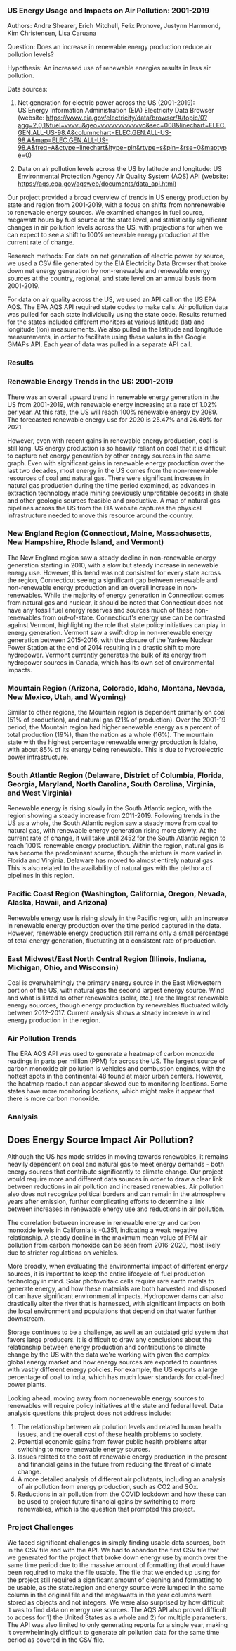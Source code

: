 ### US Energy Usage and Impacts on Air Pollution: 2001-2019
Authors: Andre Shearer, Erich Mitchell, Felix Pronove, Justynn Hammond, Kim Christensen, Lisa Caruana

Question: Does an increase in renewable energy production reduce air pollution levels?

Hypothesis: An increased use of renewable energies results in less air pollution. 


Data sources: 
1. Net generation for electric power across the US (2001-2019):  
US Energy Information Administration (EIA) Electricity Data Browser
(website: https://www.eia.gov/electricity/data/browser/#/topic/0?agg=2,0,1&fuel=vvvvu&geo=vvvvvvvvvvvvo&sec=008&linechart=ELEC.GEN.ALL-US-98.A&columnchart=ELEC.GEN.ALL-US-98.A&map=ELEC.GEN.ALL-US-98.A&freq=A&ctype=linechart&ltype=pin&rtype=s&pin=&rse=0&maptype=0)

2. Data on air pollution levels across the US by latitude and longitude:
US Environmental Protection Agency Air Quality System (AQS) API
(website: https://aqs.epa.gov/aqsweb/documents/data_api.html)    

Our project provided a broad overview of trends in US energy production by state and region from 2001-2019,
with a focus on shifts from nonrenewable to renewable energy sources. We examined changes in fuel source, 
megawatt hours by fuel source at the state level, and statistically significant changes in air pollution
levels across the US, with projections for when we can expect to see a shift to 100% renewable energy
production at the current rate of change.   

Research methods: For data on net generation of electric power by source, we  used a CSV file generated 
by the EIA Electricity Data Browser that broke down net energy generation by non-renewable and renewable 
energy sources at the country, regional, and state level on an annual basis from 2001-2019.  

For data on air quality across the US, we used an API call on the US EPA AQS. The EPA AQS API 
required state codes to make calls. Air pollution data was pulled for each state 
individually using the state code. Results returned for the states included different monitors at various 
latitude (lat) and longitude (lon) measurements. We also pulled in the latitude and longitude measurements, 
in order to facilitate using these values in the Google GMAPs API. Each year of data was pulled in a separate API call. 

### Results   
### Renewable Energy Trends in the US: 2001-2019
There was an overall upward trend in renewable energy generation in the US from 2001-2019, 
with renewable energy increasing at a rate of 1.02% per year. At this rate, the US will 
reach 100% renewable energy by 2089. The forecasted renewable energy use for 2020 is 25.47%
and 26.49% for 2021. 

However, even with recent gains in renewable energy production, coal is still king. US energy
production is so heavily reliant on coal that it is difficult to capture net energy generation by 
other energy sources in the same graph. Even with significant gains in renewable energy 
production over the last two decades, most energy in the US comes from the non-renewable resources
of coal and natural gas. There were significant increases in natural gas production during the
time period examined, as advances in extraction technology made mining previously unprofitable
deposits in shale and other geologic sources feasible and productive. A map of natural gas pipelines
across the US from the EIA website captures the physical infrastructure needed to move this 
resource around the country. 


### New England Region (Connecticut, Maine, Massachusetts, New Hampshire, Rhode Island, and Vermont)
The New England region saw a steady decline in non-renewable energy generation starting in 2010, 
with a slow but steady increase in renewable energy use. However, this trend was not consistent for every 
state across the region, Connecticut seeing a significant gap between renewable and non-renewable
energy production and an overall increase in non-renewables. While the majority of energy generation
in Connecticut comes from natural gas and nuclear, it should be noted that Connecticut does not have
any fossil fuel energy reserves and sources much of these non-renewables from out-of-state. 
Connecticut's energy use can be contrasted against Vermont, highlighting the role that state policy
initiatives can play in energy generation. Vermont saw a swift drop in non-renewable energy generation
between 2015-2016, with the closure of the Yankee Nuclear Power Station at the end of 2014 resulting
in a drastic shift to more hydropower. Vermont currently generates the bulk of its energy from hydropower
sources in Canada, which has its own set of environmental impacts. 

### Mountain Region (Arizona, Colorado, Idaho, Montana, Nevada, New Mexico, Utah, and Wyoming)
Similar to other regions, the Mountain region is dependent primarily on coal (51% of production), 
and natural gas (21% of production). Over the 2001-19 period, the Mountain region had higher renewable 
energy as a percent of total production (19%), than the nation as a whole (16%). The mountain state 
with the highest percentage renewable energy production is Idaho, with about 85% of its energy being 
renewable. This is due to hydroelectric power infrastructure. 

### South Atlantic Region (Delaware, District of Columbia, Florida, Georgia, Maryland, North Carolina, South Carolina, Virginia, and West Virginia)
Renewable energy is rising slowly in the South Atlantic region, with the region showing a steady 
increase from 2011-2019. Following trends in the US as a whole, the South Atlantic region saw
a steady move from coal to natural gas, with renewable energy generation rising more slowly. At the
current rate of change, it will take until 2452 for the South Atlantic region to reach 100% renewable
energy production. Within the region, natural gas is has become the predominant source, though the 
mixture is more varied in Florida and Virginia. Delaware has moved to almost entirely natural gas. 
This is also related to the availability of natural gas with the plethora of pipelines in this region.

### Pacific Coast Region (Washington, California, Oregon, Nevada, Alaska, Hawaii, and Arizona)  
Renewable energy use is rising slowly in the Pacific region, with an increase in 
renewable energy production over the time period captured in the data. However, renewable energy
production still remains only a small percentage of total energy generation, fluctuating at a 
consistent rate of production. 

### East Midwest/East North Central Region (Illinois, Indiana, Michigan, Ohio, and Wisconsin)
Coal is overwhelmingly the primary energy source in the East Midwestern portion of the US, with
natural gas the second largest energy source. Wind and what is listed as other renewables (solar,
etc.) are the largest renewable energy souorces, though energy production by renewables fluctuated 
wildly between 2012-2017. Current analysis shows a steady increase in wind energy production 
in the region. 


### Air Pollution Trends
The EPA AQS API was used to generate a heatmap of carbon monoxide readings in parts per million (PPM)
for across the US. The largest source of carbon monoxide air pollution is vehicles and combustion engines,
with the hottest spots in the continental 48 found at major urban centers. However, the heatmap readout
can appear skewed due to monitoring locations. Some states have more monitoring locations, which might make it
appear that there is more carbon monoxide.



### Analysis
## Does Energy Source Impact Air Pollution?      
Although the US has made strides in moving towards renewables, it remains heavily dependent on coal 
and natural gas to meet energy demands - both energy sources that contribute significantly to climate
change. Our project would require more and different data sources in order to draw a clear link between 
reductions in air pollution and increased renewables. Air pollution also does not recognize political borders
and can remain in the atmosphere years after emission, further complicating efforts to determine a link
between increases in renewable energy use and reductions in air pollution.   

The correlation between increase in renewable energy and carbon monoxide levels in California is -0.351, 
indicating a weak negative relationship. A steady decline in the maximum mean value of PPM air pollution 
from carbon monoxide can be seen from 2016-2020, most likely due to stricter regulations on vehicles.      

More broadly, when evaluating the environmental impact of different energy sources, it is important to 
keep the entire lifecycle of fuel production technology in mind. Solar photovoltaic cells require rare
earth metals to generate energy, and how these materials are both harvested and disposed of can have 
significant environmental impacts. Hydropower dams can also drastically alter the river that is harnessed,
with significant impacts on both the local environment and populations that depend on that water further
downstream. 

Storage continues to be a challenge, as well as an outdated grid system that favors large producers. 
It is difficult to draw any conclusions about the relationship between energy production and 
contributions to climate change by the US with the data we're working with given the complex global energy 
market and how energy sources are exported to countries with vastly different energy policies. For example, 
the US exports a large percentage of coal to India, which has much lower standards for coal-fired power plants. 

Looking ahead, moving away from nonrenewable energy sources to renewables will require policy initiatives 
at the state and federal level. Data analysis questions this project does not address include:
1. The relationship between air pollution levels and related human health issues, and the overall cost of these 
health problems to society.
2. Potential economic gains from fewer public health problems after switching to more renewable energy sources.    
3. Issues related to the cost of renewable energy production in the present and financial gains in the future from
reducing the threat of climate change.
4. A more detailed analysis of different air pollutants, including an analysis of air pollution from energy production, 
such as CO2 and SOx. 
5. Reductions in air pollution from the COVID lockdown and how these can be used to project future financial gains 
by switching to more renewables, which is the question that prompted this project.   
 
      
### Project Challenges
We faced significant challenges in simply finding usable data sources, both in the CSV file and with the API. We had 
to abandon the first CSV file that we generated for the project that broke down energy use by month over the same
time period due to the massive amount of formatting that would have been required to make the file usable. The file that
we ended up using for the project still required a significant amount of cleaning and formatting to be usable, as the
state/region and energy source were lumped in the same column in the original file and the megawatts in the year columns
were stored as objects and not integers. We were also surprised by how difficult it was to find data on energy use sources.
The AQS API also proved difficult to access for 1) the United States as a whole and 2) for multiple parameters. 
The API was also limited to only generating reports for a single year, making it overwhelmingly difficult to generate air 
pollution data for the same time period as covered in the CSV file. 
